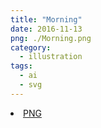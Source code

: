 ```yaml
---
title: "Morning"
date: 2016-11-13
png: ./Morning.png
category:
  - illustration
tags:
  - ai
  - svg
---
```

<li><a href="./Morning.png" download className="btn-png">PNG</a></li>